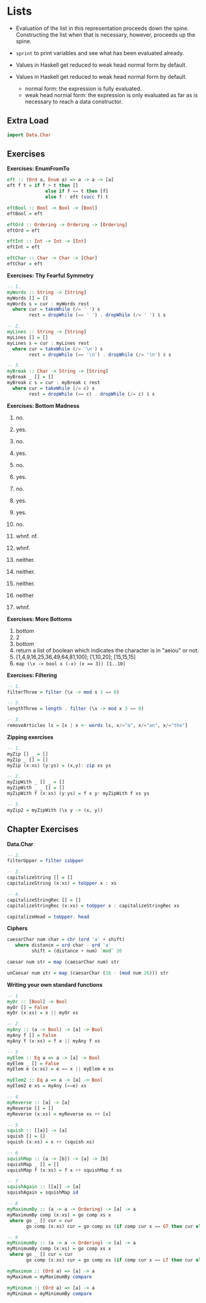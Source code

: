 Lists
=====

-   Evaluation of the list in this representation proceeds down the spine. Constructing the list when that is necessary, however, proceeds up the spine.

-   `sprint` to print variables and see what has been evaluated already.

-   Values in Haskell get reduced to weak head normal form by default.

-   Values in Haskell get reduced to weak head normal form by default.
    -   normal form: the expression is fully evaluated.
    -   weak head normal form: the expression is only evaluated as far as is necessary to reach a data constructor.

Extra Load
----------

``` haskell
import Data.Char
```

Exercises
---------

**Exercises: EnumFromTo**

``` haskell
eft :: (Ord a, Enum a) => a -> a -> [a]
eft f t = if f > t then []
              else if f == t then [f]
              else f : eft (succ f) t
```

``` haskell
eftBool :: Bool -> Bool -> [Bool]
eftBool = eft

eftOrd :: Ordering -> Ordering -> [Ordering]
eftOrd = eft

eftInt :: Int -> Int -> [Int]
eftInt = eft

eftChar :: Char -> Char -> [Char]
eftChar = eft
```

**Exercises: Thy Fearful Symmetry**

``` haskell
-- 1.
myWords :: String -> [String]
myWords [] = []
myWords s = cur : myWords rest
  where cur = takeWhile (/= ' ') s
        rest = dropWhile (== ' ') . dropWhile (/= ' ') $ s

-- 2.
myLines :: String -> [String]
myLines [] = []
myLines s = cur : myLines rest
  where cur = takeWhile (/= '\n') s
        rest = dropWhile (== '\n') . dropWhile (/= '\n') $ s

-- 3.
myBreak :: Char -> String -> [String]
myBreak _ [] = []
myBreak c s = cur : myBreak c rest
  where cur = takeWhile (/= c) s
        rest = dropWhile (== c) . dropWhile (/= c) $ s
```

**Exercises: Bottom Madness**

1.  no.
2.  yes.
3.  no.
4.  yes.
5.  no.
6.  yes.
7.  no.
8.  yes.
9.  yes.
10. no.

11. whnf. nf.
12. whnf.
13. neither.
14. neither.
15. neither.
16. neither
17. whnf.

**Exercises: More Bottoms**

1.  bottom
2.  2
3.  bottom
4.  return a list of boolean which indicates the character is in "aeiou" or not.
5.  \[1,4,9,16,25,36,49,64,81,100\]; \[1,10,20\]; \[15,15,15\]
6.  `map (\x -> bool x (-x) (x == 3)) [1..10]`

**Exercises: Filtering**

``` haskell
-- 1.
filterThree = filter (\x -> mod x 3 == 0)

-- 2.
lengthThree = length . filter (\x -> mod x 3 == 0)

-- 3.
removeArticles ls = [x | x <- words ls, x/="a", x/="an", x/="the"]
```

**Zipping exercises**

``` haskell
-- 1.
myZip [] _ = []
myZip _ [] = []
myZip (x:xs) (y:ys) = (x,y): zip xs ys

-- 2.
myZipWith _ [] _ = []
myZipWith _ _ [] = []
myZipWith f (x:xs) (y:ys) = f x y: myZipWith f xs ys

-- 3.
myZip2 = myZipWith (\x y -> (x, y))
```

Chapter Exercises
-----------------

**Data.Char**

``` haskell
-- 2.
filterUpper = filter isUpper

-- 3.
capitalizeString [] = []
capitalizeString (x:xs) = toUpper x : xs
```

``` haskell
-- 4.
capitalizeStringRec [] = []
capitalizeStringRec (x:xs) = toUpper x : capitalizeStringRec xs

capitalizeHead = toUpper. head
```

**Ciphers**

``` haskell
caesarChar num char = chr (ord 'a' + shift)
   where distance = ord char - ord 'a'
         shift = (distance + num) `mod` 26

caesar num str = map (caesarChar num) str

unCaesar num str = map (caesarChar (26 - (mod num 26))) str
```

**Writing your own standard functions**

``` haskell
-- 1
myOr :: [Bool] -> Bool
myOr [] = False
myOr (x:xs) = x || myOr xs

-- 2
myAny :: (a -> Bool) -> [a] -> Bool
myAny f [] = False
myAny f (x:xs) = f x || myAny f xs

-- 3
myElem :: Eq a => a -> [a] -> Bool
myElem _ [] = False
myElem e (x:xs) = e == x || myElem e xs

myElem2 :: Eq a => a -> [a] -> Bool
myElem2 e xs = myAny (==e) xs

-- 4
myReverse :: [a] -> [a]
myReverse [] = []
myReverse (x:xs) = myReverse xs ++ [x]

-- 5
squish :: [[a]] -> [a]
squish [] = []
squish (x:xs) = x ++ (squish xs)

-- 6
squishMap :: (a -> [b]) -> [a] -> [b]
squishMap _ [] = []
squishMap f (x:xs) = f x ++ squishMap f xs

-- 7
squishAgain :: [[a]] -> [a]
squishAgain = squishMap id

-- 8
myMaximumBy :: (a -> a -> Ordering) -> [a] -> a
myMaximumBy comp (x:xs) = go comp xs x
 where go _ [] cur = cur
       go comp (x:xs) cur = go comp xs (if comp cur x == GT then cur else x)

-- 9
myMinimumBy :: (a -> a -> Ordering) -> [a] -> a
myMinimumBy comp (x:xs) = go comp xs x
 where go _ [] cur = cur
       go comp (x:xs) cur = go comp xs (if comp cur x == LT then cur else x)

myMaximum :: (Ord a) => [a] -> a
myMaximum = myMaximumBy compare

myMinimum :: (Ord a) => [a] -> a
myMinimum = myMinimumBy compare
```

